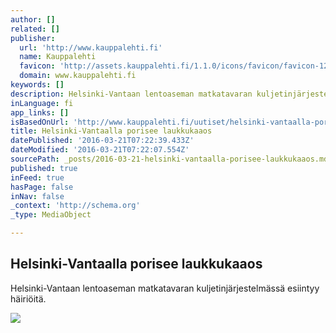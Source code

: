 ```yaml
---
author: []
related: []
publisher:
  url: 'http://www.kauppalehti.fi'
  name: Kauppalehti
  favicon: 'http://assets.kauppalehti.fi/1.1.0/icons/favicon/favicon-128.png'
  domain: www.kauppalehti.fi
keywords: []
description: Helsinki-Vantaan lentoaseman matkatavaran kuljetinjärjestelmässä esiintyy häiriöitä.
inLanguage: fi
app_links: []
isBasedOnUrl: 'http://www.kauppalehti.fi/uutiset/helsinki-vantaalla-porisee-laukkukaaos/FGeeZurT'
title: Helsinki-Vantaalla porisee laukkukaaos
datePublished: '2016-03-21T07:22:39.433Z'
dateModified: '2016-03-21T07:22:07.554Z'
sourcePath: _posts/2016-03-21-helsinki-vantaalla-porisee-laukkukaaos.md
published: true
inFeed: true
hasPage: false
inNav: false
_context: 'http://schema.org'
_type: MediaObject

---
```

<article style=""><h1>Helsinki-Vantaalla porisee laukkukaaos</h1><p>Helsinki-Vantaan lentoaseman matkatavaran kuljetinjärjestelmässä esiintyy häiriöitä.</p><img src="http://images.kauppalehti.fi/http://content.kauppalehti.fi/news-images/2016/03/2016034598457.jpg" /></article>